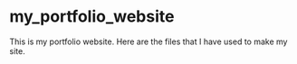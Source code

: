 # my_portfolio_website
This is my portfolio website.
Here are the files that I have used to make my site.

